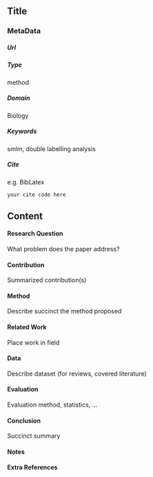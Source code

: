 ## Title

### MetaData
##### Url

##### Type
method

##### Domain
Biology

##### Keywords
smlm, double labelling analysis



##### Cite
e.g. BibLatex
```LaTex
your cite code here

```
## Content
#### Research Question
What problem does the paper address?

#### Contribution
Summarized contribution(s)

#### Method
Describe succinct the method proposed

#### Related Work
Place work in field

#### Data
Describe dataset (for reviews, covered literature)

#### Evaluation
Evaluation method, statistics, ...

#### Conclusion
Succinct summary

#### Notes

#### Extra References
